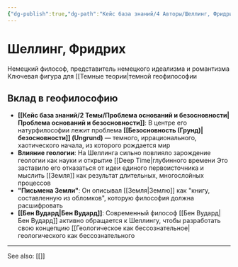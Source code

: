 ```yaml
---
{"dg-publish":true,"dg-path":"Кейс база знаний/4 Авторы/Шеллинг, Фридрих","permalink":"/kejs-baza-znanij/4-avtory/shelling-fridrih/"}
---
```


# Шеллинг, Фридрих

Немецкий философ, представитель немецкого идеализма и романтизма Ключевая фигура для [[Темные теории|темной геофилософии

## Вклад в геофилософию
- **[[Кейс база знаний/2 Темы/Проблема оснований и безосновности\|Проблема оснований и безосновности]]**: В центре его натурфилософии лежит проблема **[[Безосновность (Грунд)\|безосновности]] (Ungrund)** — темного, иррационального, хаотического начала, из которого рождается мир
- **Влияние геологии**: На Шеллинга сильно повлияло зарождение геологии как науки и открытие [[Deep Time\|глубинного времени Это заставило его отказаться от идеи единого первоисточника и мыслить [[Земля]] как результат длительных, многослойных процессов
- **"Письмена Земли"**: Он описывал [[Земля\|Землю]] как "книгу, составленную из обломков", которую философия должна расшифровать
- **[[Бен Вудард\|Бен Вудард]]**: Современный философ [[Бен Вудард\|Бен Вудард]] активно обращается к Шеллингу, чтобы разработать свою концепцию [[Геологическое как бессознательное|геологического как бессознательного






---
See also:
[[]]
